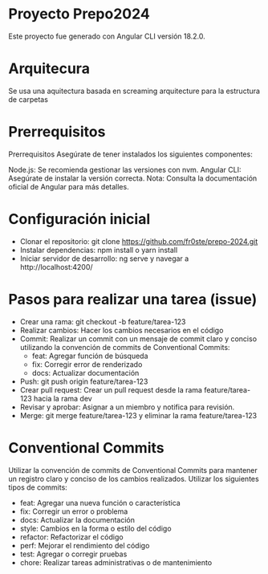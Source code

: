 # Proyecto Prepo2024

Este proyecto fue generado con Angular CLI versión 18.2.0.

# Arquitecura
Se usa una aquitectura basada en screaming arquitecture para la estructura de carpetas

# Prerrequisitos
Prerrequisitos
Asegúrate de tener instalados los siguientes componentes:

Node.js: Se recomienda gestionar las versiones con nvm.
Angular CLI: Asegúrate de instalar la versión correcta.
Nota: Consulta la documentación oficial de Angular para más detalles.

# Configuración inicial
- Clonar el repositorio: git clone https://github.com/fr0ste/prepo-2024.git
- Instalar dependencias: npm install o yarn install
- Iniciar servidor de desarrollo: ng serve y navegar a http://localhost:4200/

# Pasos para realizar una tarea (issue)
- Crear una rama: git checkout -b feature/tarea-123
- Realizar cambios: Hacer los cambios necesarios en el código
- Commit: Realizar un commit con un mensaje de commit claro y conciso utilizando la convención de commits de Conventional Commits:
  - feat: Agregar función de búsqueda
  - fix: Corregir error de renderizado
  - docs: Actualizar documentación
- Push: git push origin feature/tarea-123
- Crear pull request: Crear un pull request desde la rama feature/tarea-123 hacia la rama dev
- Revisar y aprobar: Asignar a un miembro y notifica para revisión.
- Merge: git merge feature/tarea-123 y eliminar la rama feature/tarea-123

# Conventional Commits
Utilizar la convención de commits de Conventional Commits para mantener un registro claro y conciso de los cambios realizados.
Utilizar los siguientes tipos de commits:
- feat: Agregar una nueva función o característica
- fix: Corregir un error o problema
- docs: Actualizar la documentación
- style: Cambios en la forma o estilo del código
- refactor: Refactorizar el código
- perf: Mejorar el rendimiento del código
- test: Agregar o corregir pruebas
- chore: Realizar tareas administrativas o de mantenimiento